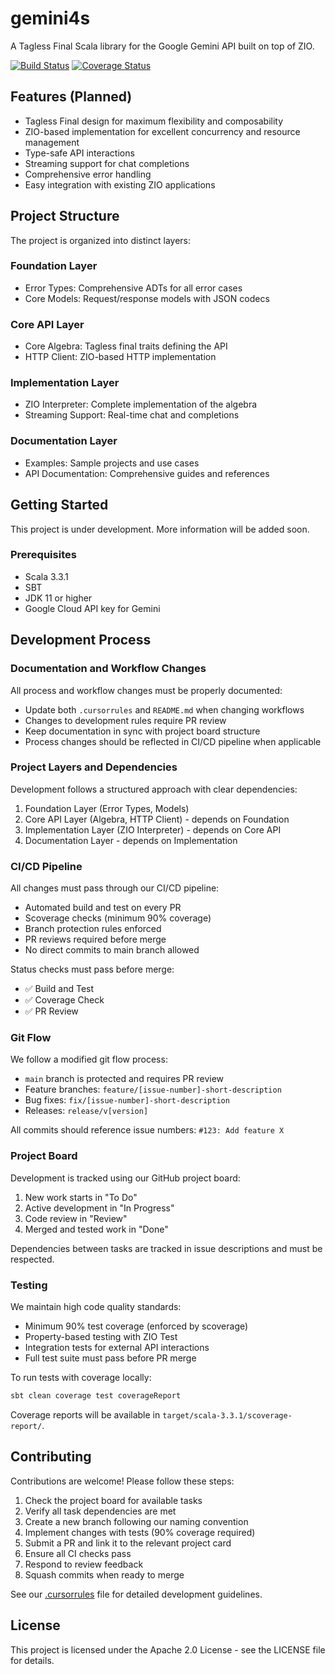 # gemini4s

A Tagless Final Scala library for the Google Gemini API built on top of ZIO.

[![Build Status](https://github.com/JamesMMiller/gemini4s/actions/workflows/scala.yml/badge.svg)](https://github.com/JamesMMiller/gemini4s/actions/workflows/scala.yml)
[![Coverage Status](https://github.com/JamesMMiller/gemini4s/actions/workflows/scoverage.yml/badge.svg)](https://github.com/JamesMMiller/gemini4s/actions/workflows/scoverage.yml)

## Features (Planned)

- Tagless Final design for maximum flexibility and composability
- ZIO-based implementation for excellent concurrency and resource management
- Type-safe API interactions
- Streaming support for chat completions
- Comprehensive error handling
- Easy integration with existing ZIO applications

## Project Structure

The project is organized into distinct layers:

### Foundation Layer
- Error Types: Comprehensive ADTs for all error cases
- Core Models: Request/response models with JSON codecs

### Core API Layer
- Core Algebra: Tagless final traits defining the API
- HTTP Client: ZIO-based HTTP implementation

### Implementation Layer
- ZIO Interpreter: Complete implementation of the algebra
- Streaming Support: Real-time chat and completions

### Documentation Layer
- Examples: Sample projects and use cases
- API Documentation: Comprehensive guides and references

## Getting Started

This project is under development. More information will be added soon.

### Prerequisites

- Scala 3.3.1
- SBT
- JDK 11 or higher
- Google Cloud API key for Gemini

## Development Process

### Documentation and Workflow Changes

All process and workflow changes must be properly documented:
- Update both `.cursorrules` and `README.md` when changing workflows
- Changes to development rules require PR review
- Keep documentation in sync with project board structure
- Process changes should be reflected in CI/CD pipeline when applicable

### Project Layers and Dependencies

Development follows a structured approach with clear dependencies:
1. Foundation Layer (Error Types, Models)
2. Core API Layer (Algebra, HTTP Client) - depends on Foundation
3. Implementation Layer (ZIO Interpreter) - depends on Core API
4. Documentation Layer - depends on Implementation

### CI/CD Pipeline

All changes must pass through our CI/CD pipeline:
- Automated build and test on every PR
- Scoverage checks (minimum 90% coverage)
- Branch protection rules enforced
- PR reviews required before merge
- No direct commits to main branch allowed

Status checks must pass before merge:
- ✅ Build and Test
- ✅ Coverage Check
- ✅ PR Review

### Git Flow

We follow a modified git flow process:
- `main` branch is protected and requires PR review
- Feature branches: `feature/[issue-number]-short-description`
- Bug fixes: `fix/[issue-number]-short-description`
- Releases: `release/v[version]`

All commits should reference issue numbers: `#123: Add feature X`

### Project Board

Development is tracked using our GitHub project board:
1. New work starts in "To Do"
2. Active development in "In Progress"
3. Code review in "Review"
4. Merged and tested work in "Done"

Dependencies between tasks are tracked in issue descriptions and must be respected.

### Testing

We maintain high code quality standards:
- Minimum 90% test coverage (enforced by scoverage)
- Property-based testing with ZIO Test
- Integration tests for external API interactions
- Full test suite must pass before PR merge

To run tests with coverage locally:
```bash
sbt clean coverage test coverageReport
```

Coverage reports will be available in `target/scala-3.3.1/scoverage-report/`.

## Contributing

Contributions are welcome! Please follow these steps:

1. Check the project board for available tasks
2. Verify all task dependencies are met
3. Create a new branch following our naming convention
4. Implement changes with tests (90% coverage required)
5. Submit a PR and link it to the relevant project card
6. Ensure all CI checks pass
7. Respond to review feedback
8. Squash commits when ready to merge

See our [.cursorrules](.cursorrules) file for detailed development guidelines.

## License

This project is licensed under the Apache 2.0 License - see the LICENSE file for details. 